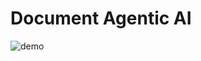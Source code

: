 # Document Agentic AI

![demo](https://github.com/user-attachments/assets/f5e00f7a-29e5-4b5b-8e74-b8e8cfa91e38)

